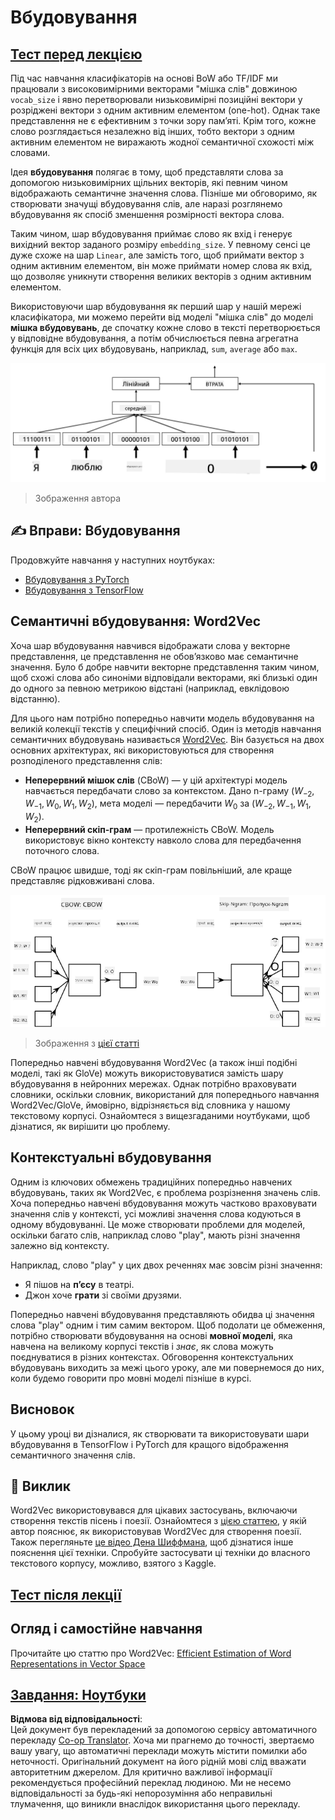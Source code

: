 <!--
CO_OP_TRANSLATOR_METADATA:
{
  "original_hash": "e40b47ac3fd48f71304ede1474e66293",
  "translation_date": "2025-08-25T21:41:18+00:00",
  "source_file": "lessons/5-NLP/14-Embeddings/README.md",
  "language_code": "uk"
}
-->
# Вбудовування

## [Тест перед лекцією](https://red-field-0a6ddfd03.1.azurestaticapps.net/quiz/114)

Під час навчання класифікаторів на основі BoW або TF/IDF ми працювали з високовимірними векторами "мішка слів" довжиною `vocab_size` і явно перетворювали низьковимірні позиційні вектори у розріджені вектори з одним активним елементом (one-hot). Однак таке представлення не є ефективним з точки зору пам’яті. Крім того, кожне слово розглядається незалежно від інших, тобто вектори з одним активним елементом не виражають жодної семантичної схожості між словами.

Ідея **вбудовування** полягає в тому, щоб представляти слова за допомогою низьковимірних щільних векторів, які певним чином відображають семантичне значення слова. Пізніше ми обговоримо, як створювати значущі вбудовування слів, але наразі розглянемо вбудовування як спосіб зменшення розмірності вектора слова.

Таким чином, шар вбудовування приймає слово як вхід і генерує вихідний вектор заданого розміру `embedding_size`. У певному сенсі це дуже схоже на шар `Linear`, але замість того, щоб приймати вектор з одним активним елементом, він може приймати номер слова як вхід, що дозволяє уникнути створення великих векторів з одним активним елементом.

Використовуючи шар вбудовування як перший шар у нашій мережі класифікатора, ми можемо перейти від моделі "мішка слів" до моделі **мішка вбудовувань**, де спочатку кожне слово в тексті перетворюється у відповідне вбудовування, а потім обчислюється певна агрегатна функція для всіх цих вбудовувань, наприклад, `sum`, `average` або `max`.

![Зображення, що показує класифікатор на основі вбудовувань для п’яти слів у послідовності.](../../../../../translated_images/embedding-classifier-example.b77f021a7ee67eeec8e68bfe11636c5b97d6eaa067515a129bfb1d0034b1ac5b.uk.png)

> Зображення автора

## ✍️ Вправи: Вбудовування

Продовжуйте навчання у наступних ноутбуках:
* [Вбудовування з PyTorch](../../../../../lessons/5-NLP/14-Embeddings/EmbeddingsPyTorch.ipynb)
* [Вбудовування з TensorFlow](../../../../../lessons/5-NLP/14-Embeddings/EmbeddingsTF.ipynb)

## Семантичні вбудовування: Word2Vec

Хоча шар вбудовування навчився відображати слова у векторне представлення, це представлення не обов’язково має семантичне значення. Було б добре навчити векторне представлення таким чином, щоб схожі слова або синоніми відповідали векторами, які близькі один до одного за певною метрикою відстані (наприклад, евклідовою відстанню).

Для цього нам потрібно попередньо навчити модель вбудовування на великій колекції текстів у специфічний спосіб. Один із методів навчання семантичних вбудовувань називається [Word2Vec](https://en.wikipedia.org/wiki/Word2vec). Він базується на двох основних архітектурах, які використовуються для створення розподіленого представлення слів:

 - **Неперервний мішок слів** (CBoW) — у цій архітектурі модель навчається передбачати слово за контекстом. Дано n-граму $(W_{-2},W_{-1},W_0,W_1,W_2)$, мета моделі — передбачити $W_0$ за $(W_{-2},W_{-1},W_1,W_2)$.
 - **Неперервний скіп-грам** — протилежність CBoW. Модель використовує вікно контексту навколо слова для передбачення поточного слова.

CBoW працює швидше, тоді як скіп-грам повільніший, але краще представляє рідковживані слова.

![Зображення, що показує алгоритми CBoW і Skip-Gram для перетворення слів у вектори.](../../../../../translated_images/example-algorithms-for-converting-words-to-vectors.fbe9207a726922f6f0f5de66427e8a6eda63809356114e28fb1fa5f4a83ebda7.uk.png)

> Зображення з [цієї статті](https://arxiv.org/pdf/1301.3781.pdf)

Попередньо навчені вбудовування Word2Vec (а також інші подібні моделі, такі як GloVe) можуть використовуватися замість шару вбудовування в нейронних мережах. Однак потрібно враховувати словники, оскільки словник, використаний для попереднього навчання Word2Vec/GloVe, ймовірно, відрізняється від словника у нашому текстовому корпусі. Ознайомтеся з вищезгаданими ноутбуками, щоб дізнатися, як вирішити цю проблему.

## Контекстуальні вбудовування

Одним із ключових обмежень традиційних попередньо навчених вбудовувань, таких як Word2Vec, є проблема розрізнення значень слів. Хоча попередньо навчені вбудовування можуть частково враховувати значення слів у контексті, усі можливі значення слова кодуються в одному вбудовуванні. Це може створювати проблеми для моделей, оскільки багато слів, наприклад слово "play", мають різні значення залежно від контексту.

Наприклад, слово "play" у цих двох реченнях має зовсім різні значення:

- Я пішов на **п’єсу** в театрі.
- Джон хоче **грати** зі своїми друзями.

Попередньо навчені вбудовування представляють обидва ці значення слова "play" одним і тим самим вектором. Щоб подолати це обмеження, потрібно створювати вбудовування на основі **мовної моделі**, яка навчена на великому корпусі текстів і *знає*, як слова можуть поєднуватися в різних контекстах. Обговорення контекстуальних вбудовувань виходить за межі цього уроку, але ми повернемося до них, коли будемо говорити про мовні моделі пізніше в курсі.

## Висновок

У цьому уроці ви дізналися, як створювати та використовувати шари вбудовування в TensorFlow і PyTorch для кращого відображення семантичного значення слів.

## 🚀 Виклик

Word2Vec використовувався для цікавих застосувань, включаючи створення текстів пісень і поезії. Ознайомтеся з [цією статтею](https://www.politetype.com/blog/word2vec-color-poems), у якій автор пояснює, як використовував Word2Vec для створення поезії. Також перегляньте [це відео Дена Шиффмана](https://www.youtube.com/watch?v=LSS_bos_TPI&ab_channel=TheCodingTrain), щоб дізнатися інше пояснення цієї техніки. Спробуйте застосувати ці техніки до власного текстового корпусу, можливо, взятого з Kaggle.

## [Тест після лекції](https://red-field-0a6ddfd03.1.azurestaticapps.net/quiz/214)

## Огляд і самостійне навчання

Прочитайте цю статтю про Word2Vec: [Efficient Estimation of Word Representations in Vector Space](https://arxiv.org/pdf/1301.3781.pdf)

## [Завдання: Ноутбуки](assignment.md)

**Відмова від відповідальності**:  
Цей документ був перекладений за допомогою сервісу автоматичного перекладу [Co-op Translator](https://github.com/Azure/co-op-translator). Хоча ми прагнемо до точності, звертаємо вашу увагу, що автоматичні переклади можуть містити помилки або неточності. Оригінальний документ на його рідній мові слід вважати авторитетним джерелом. Для критично важливої інформації рекомендується професійний переклад людиною. Ми не несемо відповідальності за будь-які непорозуміння або неправильні тлумачення, що виникли внаслідок використання цього перекладу.